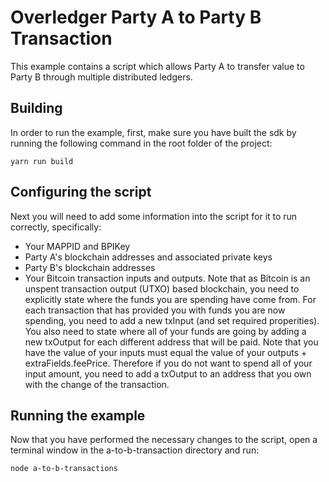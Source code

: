 # Overledger Party A to Party B Transaction

This example contains a script which allows Party A to transfer value to Party B through multiple distributed ledgers.

## Building

In order to run the example, first, make sure you have built the sdk by running the following command in the root folder of the project:

```
yarn run build
```

## Configuring the script

Next you will need to add some information into the script for it to run correctly, specifically:

* Your MAPPID and BPIKey
* Party A's blockchain addresses and associated private keys
* Party B's blockchain addresses
* Your Bitcoin transaction inputs and outputs. Note that as Bitcoin is an unspent transaction output (UTXO) based blockchain, you need to explicitly state where the funds you are spending have come from. For each transaction that has provided you with funds you are now spending, you need to add a new txInput (and set required properities). You also need to state where all of your funds are going by adding a new txOutput for each different address that will be paid. Note that you have the value of your inputs must equal the value of your outputs + extraFields.feePrice. Therefore if you do not want to spend all of your input amount, you need to add a txOutput to an address that you own with the change of the transaction. 

## Running the example

Now that you have performed the necessary changes to the script, open a terminal window in the a-to-b-transaction directory and run:

```
node a-to-b-transactions
```

